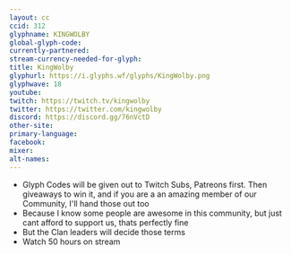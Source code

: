 ```yaml
---
layout: cc
ccid: 312
glyphname: KINGWOLBY
global-glyph-code: 
currently-partnered: 
stream-currency-needed-for-glyph: 
title: KingWolby
glyphurl: https://i.glyphs.wf/glyphs/KingWolby.png
glyphwave: 18
youtube: 
twitch: https://twitch.tv/kingwolby
twitter: https://twitter.com/kingwolby
discord: https://discord.gg/76nVctD
other-site: 
primary-language: 
facebook: 
mixer: 
alt-names: 
---
```

* Glyph Codes will be given out to Twitch Subs, Patreons first. Then giveaways to win it, and if you are a an amazing member of our Community, I'll hand those out too
* Because I know some people are awesome in this community, but just cant afford to support us, thats perfectly fine
* But the Clan leaders will decide those terms
* Watch 50 hours on stream
